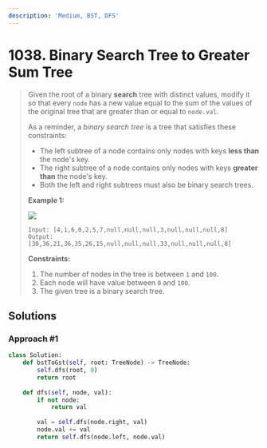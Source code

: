 ```yaml
---
description: 'Medium, BST, DFS'
---
```


# 1038. Binary Search Tree to Greater Sum Tree

> Given the root of a binary **search** tree with distinct values, modify it so that every `node` has a new value equal to the sum of the values of the original tree that are greater than or equal to `node.val`.
>
> As a reminder, a _binary search tree_ is a tree that satisfies these constraints:
>
> * The left subtree of a node contains only nodes with keys **less than** the node's key.
> * The right subtree of a node contains only nodes with keys **greater than** the node's key.
> * Both the left and right subtrees must also be binary search trees.
>
> **Example 1:**
>
> ![](https://assets.leetcode.com/uploads/2019/05/02/tree.png)
>
> ```text
> Input: [4,1,6,0,2,5,7,null,null,null,3,null,null,null,8]
> Output: [30,36,21,36,35,26,15,null,null,null,33,null,null,null,8]
> ```
>
> **Constraints:**
>
> 1. The number of nodes in the tree is between `1` and `100`.
> 2. Each node will have value between `0` and `100`.
> 3. The given tree is a binary search tree.

## Solutions

### Approach \#1

```python
class Solution:
    def bstToGst(self, root: TreeNode) -> TreeNode:
        self.dfs(root, 0)
        return root
        
    def dfs(self, node, val):
        if not node:
            return val
        
        val = self.dfs(node.right, val)
        node.val += val
        return self.dfs(node.left, node.val)
```

